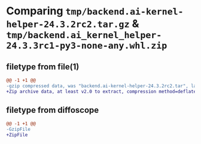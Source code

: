 # Comparing `tmp/backend.ai-kernel-helper-24.3.2rc2.tar.gz` & `tmp/backend.ai_kernel_helper-24.3.3rc1-py3-none-any.whl.zip`

## filetype from file(1)

```diff
@@ -1 +1 @@
-gzip compressed data, was "backend.ai-kernel-helper-24.3.2rc2.tar", last modified: Wed Apr 17 05:19:31 2024, max compression
+Zip archive data, at least v2.0 to extract, compression method=deflate
```

## filetype from diffoscope

```diff
@@ -1 +1 @@
-GzipFile
+ZipFile
```

